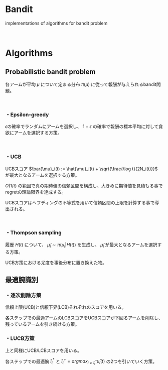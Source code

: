 # Bandit
implementations of algorithms for bandit problem

<br>

# Algorithms

## Probabilistic bandit problem
各アームが平均 $\mu$ について定まる分布 $\pi(\mu)$ に従って報酬が与えられるbandit問題。

<br>

### ・Epsilon-greedy
$\epsilon$の確率でランダムにアームを選択し、 $1-\epsilon$ の確率で報酬の標本平均に対して貪欲にアームを選択する方策。

<br>

### ・UCB
UCBスコア $\bar{\mu}_i(t) := \hat{\mu}_i(t) + \sqrt{\frac{\log t}{2N_i(t)}}$ が最大となるアームを選択する方策。

$O(1/t)$ の範囲で真の期待値の信頼区間を構成し、大きめに期待値を見積もる事でregretの理論限界を達成する。

UCBスコアはヘフディングの不等式を用いて信頼区間の上限を計算する事で導出される。

<br>

### ・Thompson sampling
履歴 $H(t)$ について、 $\tilde{\mu}_i \sim \pi(\mu_i | H(t))$ を生成し、 $\tilde{\mu}_i$ が最大となるアームを選択する方策。

UCB方策における尤度を事後分布に置き換えた物。


## 最適腕識別

### ・逐次削除方策
信頼上限(UCB)と信頼下界(LCB)それぞれのスコアを用いる。

各ステップでの最適アームのLCBスコアをUCBスコアが下回るアームを削除し、
残っているアームを引き続ける方策。


### ・LUCB方策
上と同様にUCB/LCBスコアを用いる。

各ステップでの最適腕 $\hat{i}^\ast_{t}$ と $\hat{i}^\circ_t=argmax_{i \neq \hat{i}^\ast_{t}}\bar{\mu}_i(t)$ の2つを引いていく方策。
